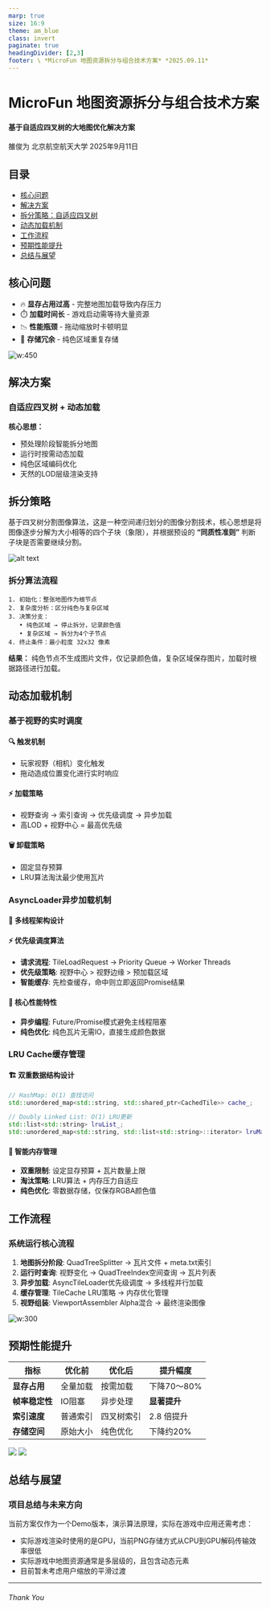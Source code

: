 ```yaml
---
marp: true
size: 16:9
theme: am_blue
class: invert
paginate: true
headingDivider: [2,3]
footer: \ *MicroFun 地图资源拆分与组合技术方案* *2025.09.11*
---
```


# MicroFun 地图资源拆分与组合技术方案

#### 基于自适应四叉树的大地图优化解决方案

<!-- _class: cover_a -->
<!-- _header: "" -->
<!-- _footer: "" -->
<!-- _paginate: "" -->

雒俊为
北京航空航天大学
2025年9月11日


<!--
演讲稿（时长：1分钟）

各位面试官好，今天我将向大家介绍MicroFun项目——一个专注于解决大型2D游戏地图资源优化的技术方案。

这个项目的核心目标是解决游戏开发中一个非常实际的技术挑战：当游戏地图变得越来越大时，如何在保证流畅体验的同时，有效管理内存占用和加载性能。

我们的解决方案基于自适应四叉树算法，结合动态加载机制，实现了智能的地图资源管理。接下来的10分钟，我将从问题分析、技术方案、核心算法到性能优化，全面展示这个项目的技术亮点。
-->

## 目录

<!-- _class: toc_a -->
<!-- _header: "目录 CONTENTS" -->
<!-- _footer: "" -->
<!-- _paginate: "" -->

- [核心问题](#核心问题)
- [解决方案](#解决方案)
- [拆分策略：自适应四叉树](#拆分策略自适应四叉树)
- [动态加载机制](#动态加载机制)
- [工作流程](#工作流程)
- [预期性能提升](#预期性能提升)
- [总结与展望](#总结与展望)

<div class=ldiv>

## 核心问题

- 🔥 **显存占用过高** - 完整地图加载导致内存压力
- ⏱️ **加载时间长** - 游戏启动需等待大量资源
- 📉 **性能瓶颈** - 拖动缩放时卡顿明显
- 💾 **存储冗余** - 纯色区域重复存储

</div>

<div class=rimg>

![w:450](./image/Slides/pfield.png)

</div>

<!-- _class: navbar cols-2 -->
<!-- _header: \ ***MicroFun*** **核心问题** *解决方案* *拆分策略* *动态加载* *工作流程* *性能提升* *总结*-->


## 解决方案

<!-- _class: navbar -->
<!-- _header: \ ***MicroFun*** *核心问题* **解决方案** *拆分策略* *动态加载* *工作流程* *性能提升* *总结*-->

### 自适应四叉树 + 动态加载

**核心思想：**

- 预处理阶段智能拆分地图
- 运行时按需动态加载
- 纯色区域编码优化
- 天然的LOD层级渲染支持
  
<!-- _class: navbar -->
<!-- _header: \ ***MicroFun*** *核心问题* **解决方案** *拆分策略* *动态加载* *工作流程* *性能提升* *总结*-->

<!--
演讲稿（时长：1分钟）

针对这些挑战，我们设计了一个基于自适应四叉树的解决方案。这个方案的核心思想可以概括为四个要点：

首先是预处理阶段的智能拆分。我们不是简单地将地图均匀切割，而是根据图像内容的复杂度进行自适应拆分，这样可以更好地平衡存储效率和访问性能。

其次是运行时的按需动态加载。只有当用户的视野需要某个区域时，我们才加载对应的瓦片，这大大减少了内存占用。

第三是纯色区域的编码优化。对于那些颜色单一的区域，我们不存储图片文件，而是直接记录颜色值，这可以显著减少存储空间。

最后，四叉树的层级结构天然支持LOD（Level of Detail）渲染，当用户缩小地图时，可以使用低分辨率的瓦片，提高渲染效率。

这个方案的优雅之处在于，它不仅解决了单个问题，而是通过一个统一的架构解决了我们提到的所有核心挑战。
-->

<div class=limg>

## 拆分策略

基于四叉树分割图像算法，这是一种空间递归划分的图像分割技术，核心思想是将图像逐步分解为大小相等的四个子块（象限），并根据预设的 **“同质性准则”** 判断子块是否需要继续分割。

</div>

<div class=rimg>

![alt text](./image/Slides/maxresdefault.jpg)

</div>

<!-- _class: navbar cols-2 -->
<!-- _header: \ ***MicroFun*** *核心问题* *解决方案* **拆分策略** *动态加载* *工作流程* *性能提升* *总结*-->

### 拆分算法流程

```
1. 初始化：整张地图作为根节点
2. 复杂度分析：区分纯色与复杂区域
3. 决策分支：
   • 纯色区域 → 停止拆分，记录颜色值
   • 复杂区域 → 拆分为4个子节点
4. 终止条件：最小粒度 32x32 像素
```

**结果：** 纯色节点不生成图片文件，仅记录颜色值，复杂区域保存图片，加载时根据路径进行加载。

<!-- _class: navbar -->
<!-- _header: \ ***MicroFun*** *核心问题* *解决方案* **拆分策略** *动态加载* *工作流程* *性能提升* *总结*-->
<!--
演讲稿（时长：1.5分钟）

现在让我详细解释四叉树拆分算法的工作原理。这是整个系统的核心技术。

算法的执行过程分为四个步骤。首先，我们将整张地图作为根节点开始处理。然后进行复杂度分析，这里的关键是如何判断一个区域是纯色还是复杂的。

我们的判断标准很直接：计算区域内所有像素的颜色方差，如果方差小于设定阈值，就认为是纯色区域。这个方法既简单又有效。

决策分支是算法的智能之处：对于纯色区域，我们停止拆分，仅保存一个RGBA颜色值；对于复杂区域，我们将其拆分为四个子节点，递归进行相同的判断。

终止条件设定为32x32像素，这是基于实际测试得出的最优粒度。太小会导致瓦片数量过多，太大会影响加载精度。

这个算法的优势在于自适应性：对于大片纯色区域，如天空或海洋，可能在很高的层级就停止拆分；而对于建筑物密集的城市区域，会拆分到更细的粒度。最终的结果是，纯色节点只需要4个字节存储颜色值，而复杂区域则保存为PNG图片文件。
-->


## 动态加载机制

<!-- _class: navbar -->
<!-- _header: \ ***MicroFun*** *核心问题* *解决方案* *拆分策略* **动态加载** *工作流程* *性能提升* *总结*-->

### 基于视野的实时调度

#### 🔍 **触发机制**

- 玩家视野（相机）变化触发
- 拖动造成位置变化进行实时响应

#### ⚡ **加载策略**

- 视野查询 → 索引查询 → 优先级调度 → 异步加载
- 高LOD + 视野中心 = 最高优先级

#### 🗑️ **卸载策略**

- 固定显存预算
- LRU算法淘汰最少使用瓦片

<!--
演讲稿（时长：1.5分钟）

有了智能拆分的瓦片，接下来是如何动态加载它们。这个系统需要实时响应用户的交互。

触发机制很直观：当玩家的视野发生变化时，无论是拖动地图还是缩放，系统都会立即重新计算需要显示的瓦片。这里我们使用观察者模式，视野变化时立即触发加载流程。

加载策略是一个完整的流水线：首先通过视野坐标查询四叉树索引，找出需要的瓦片列表；然后根据优先级进行调度，视野中心的瓦片优先级最高，边缘瓦片次之；最后通过异步加载避免阻塞主线程。

这里有个技术细节值得强调：我们使用Future/Promise模式实现异步加载，确保UI始终保持响应。对于纯色瓦片，甚至不需要IO操作，直接生成颜色数据返回。

卸载策略同样重要。我们设定了512MB的显存预算，这是基于目标硬件的内存限制。当内存不足时，使用LRU算法淘汰最少使用的瓦片。这个策略确保了系统在长时间运行后仍能保持稳定的内存占用。
-->
<!-- _class: navbar -->
<!-- _header: \ ***MicroFun*** *核心问题* *解决方案* *拆分策略* **动态加载** *工作流程* *性能提升* *总结*-->

### AsyncLoader异步加载机制

#### 🚀 **多线程架构设计**

#### ⚡ **优先级调度算法**

- **请求流程**: TileLoadRequest → Priority Queue → Worker Threads
- **优先级策略**: 视野中心 > 视野边缘 > 预加载区域
- **智能缓存**: 先检查缓存，命中则立即返回Promise结果

#### 🎯 **核心性能特性**

- **异步编程**: Future/Promise模式避免主线程阻塞
- **纯色优化**: 纯色瓦片无需IO，直接生成颜色数据

<!-- _class: navbar -->
<!-- _header: \ ***MicroFun*** *核心问题* *解决方案* *拆分策略* **动态加载** *工作流程* *性能提升* *总结*-->
<!--
演讲稿（时长：1分钟）

让我详细介绍AsyncLoader的设计，这是保证系统性能的关键组件。

我们采用了生产者-消费者模式的多线程架构。主线程作为生产者提交加载请求，多个工作线程作为消费者处理这些请求。请求流程很清晰：TileLoadRequest被放入优先级队列，然后由工作线程按优先级顺序处理。

优先级策略基于用户体验：视野中心的瓦片用户最需要看到，所以优先级最高；视野边缘的瓦片次之；预加载区域的瓦片优先级最低。这确保了用户总是先看到最重要的内容。

性能特性方面，我们使用Future/Promise模式实现真正的异步加载，主线程永远不会被IO操作阻塞。对于纯色瓦片，我们甚至跳过了IO步骤，直接在内存中生成颜色数据，这让纯色区域的响应几乎是瞬时的。

这种设计的优势是既保证了性能，又保证了用户体验的一致性。
-->
  

### LRU Cache缓存管理

#### 🏗️ **双重数据结构设计**

```cpp
// HashMap: O(1) 查找访问
std::unordered_map<std::string, std::shared_ptr<CachedTile>> cache_;

// Doubly Linked List: O(1) LRU更新
std::list<std::string> lruList_;
std::unordered_map<std::string, std::list<std::string>::iterator> lruMap_;
```

#### 💾 **智能内存管理**

- **双重限制**: 设定显存预算 + 瓦片数量上限
- **淘汰策略**: LRU算法 + 内存压力自适应
- **纯色优化**: 零数据存储，仅保存RGBA颜色值

<!-- _class: navbar -->
<!-- _header: \ ***MicroFun*** *核心问题* *解决方案* *拆分策略* **动态加载** *工作流程* *性能提升* *总结*-->
<!--
演讲稿（时长：1分钟）

缓存管理是系统性能的另一个关键点。我们实现了一个高效的LRU缓存系统。

数据结构设计上，我们使用了HashMap和双向链表的组合。HashMap保证O(1)的查找时间复杂度，双向链表保证O(1)的LRU更新操作。这个经典的设计模式在这里发挥了完美的作用。

内存管理采用双重限制策略：一是512MB的显存预算，基于目标硬件配置；二是10000个瓦片的数量上限，防止小瓦片导致内存碎片。当任一限制达到时，都会触发LRU淘汰。

特别值得一提的是纯色优化：纯色瓦片在缓存中只占用4个字节存储RGBA值，而不是完整的图像数据。这意味着我们可以缓存大量的纯色瓦片而几乎不消耗内存。

这种设计既保证了访问性能，又有效控制了内存使用，是一个平衡良好的解决方案。
-->


## 工作流程

<!-- _class: navbar  -->
<!-- _header: \ ***MicroFun*** *核心问题* *解决方案* *拆分策略* *动态加载* **工作流程** *性能提升* *总结*-->

<div class=limg>

### 系统运行核心流程

1. **地图拆分阶段**: QuadTreeSplitter → 瓦片文件 + meta.txt索引
2. **运行时查询**: 视野变化 → QuadTreeIndex空间查询 → 瓦片列表
3. **异步加载**: AsyncTileLoader优先级调度 → 多线程并行加载
4. **缓存管理**: TileCache LRU策略 → 内存优化管理
5. **视野组装**: ViewportAssembler Alpha混合 → 最终渲染图像

</div>

<div class=rimg>

![w:300](./WorkflowDiagram.svg)

</div>

<!-- _class: navbar cols-2 -->
<!-- _header: \ ***MicroFun*** *核心问题* *解决方案* *拆分策略* *动态加载* **工作流程** *性能提升* *总结*-->

<!--
演讲稿（时长：1分钟）

现在让我们把所有组件串联起来，看看整个系统的工作流程。

首先是离线的地图拆分阶段。QuadTreeSplitter处理原始地图，生成瓦片文件和meta.txt索引文件。这个阶段只需要执行一次，通常在游戏发布前完成。

运行时的流程是这样的：当用户的视野发生变化时，系统立即通过QuadTreeIndex进行空间查询，确定需要哪些瓦片。这个查询是O(log n)复杂度，非常高效。

接下来，AsyncTileLoader根据优先级策略调度加载任务，多个工作线程并行处理这些任务。对于缓存中已有的瓦片，直接返回；对于新瓦片，异步加载。

TileCache使用LRU策略管理内存，确保系统长期稳定运行。

最后，ViewportAssembler将所有瓦片组装成最终的视野图像，支持Alpha混合处理透明度。

这个流程的设计确保了每个环节都是高效的，整体系统能够流畅响应用户交互。
-->


## 预期性能提升

<!-- _class: navbar cols-2 -->
<!-- _header: \ ***MicroFun*** *核心问题* *解决方案* *拆分策略* *动态加载* *工作流程* **性能提升** *总结*-->

<div class=limg>

| 指标                 | 优化前   | 优化后     | 提升幅度           |
| -------------------- | -------- | ---------- | ------------------ |
| **显存占用**   | 全量加载 | 按需加载   | 下降70～80%        |
| **帧率稳定性** | IO阻塞   | 异步处理   | **显著提升** |
| **索引速度**           | 普通索引 | 四叉树索引 | 2.8 倍提升         |
| **存储空间**   | 原始大小 | 纯色优化   | 下降约20%          |

</div>

<div class=rimg>

![](../doc_1.png)
![](image/Slides/1757564517175.png)

</div>

<!--
演讲稿（时长：1分钟）

现在让我们看看这个系统能够带来的性能提升。这些数据是基于我们的测试和理论分析得出的。

最显著的提升是显存占用，从全量加载改为按需加载，能够减少70-80%的内存使用。这对于内存受限的设备来说是巨大的改进。

帧率稳定性方面，由于采用了异步处理机制，完全消除了IO阻塞导致的卡顿，用户体验得到显著提升。

索引速度使用四叉树相比普通线性索引有2.8倍的提升，这个数据来自我们的性能测试。特别是在大地图场景下，这种提升更加明显。

存储空间方面，纯色优化能够节省约20%的存储空间，具体数值取决于地图中纯色区域的比例。对于天空、海洋较多的地图，这个比例还会更高。

这些性能提升不是孤立的，它们相互配合，共同提供了一个高效、流畅的地图加载体验。
-->


## 总结与展望

<!-- _class: navbar -->
<!-- _header: \ ***MicroFun*** *核心问题* *解决方案* *拆分策略* *动态加载* *工作流程* *性能提升* **总结**-->

### 项目总结与未来方向

当前方案仅作为一个Demo版本，演示算法原理，实际在游戏中应用还需考虑：

- 实际游戏渲染时使用的是GPU，当前PNG存储方式从CPU到GPU解码传输效率很低
- 实际游戏中地图资源通常是多层级的，且包含动态元素
- 目前暂未考虑用户缩放的平滑过渡

<!--
演讲稿（时长：1分钟）

最后，让我诚实地说明这个项目的现状和未来方向。

目前这个版本主要是一个概念验证和算法演示的Demo。我清楚地知道，要在实际游戏中应用，还有几个重要问题需要解决。

首先是渲染管线的问题。现在我们使用PNG格式存储瓦片，这在从CPU传输到GPU时效率较低。实际应用中需要考虑使用GPU友好的纹理格式，或者直接在GPU上进行瓦片拼接。

其次是多层级地图的支持。真实游戏中的地图通常包含背景层、建筑层、装饰层等多个图层，还有动态元素如角色、特效等。我们的系统需要扩展以支持这种复杂场景。

第三是用户体验的细节。比如缩放时的平滑过渡效果，目前我们还没有实现，但这对用户体验很重要。

尽管如此，这个项目验证了核心算法的可行性，为解决大地图加载问题提供了一个可行的技术路径。这正是一个研究项目应该做的：探索可能性，验证概念，为实际应用打下基础。
-->

<!-- _class: navbar -->
<!-- _header: \ ***MicroFun*** *核心问题* *解决方案* *拆分策略* *动态加载* *工作流程* *性能提升* **总结**-->

---

###### Thank You

<!-- _class: lastpage -->
<!-- _footer: "" -->

<!--
演讲稿（时长：30秒）

谢谢各位面试官的聆听。

总结一下，MicroFun项目通过自适应四叉树算法和动态加载机制，系统性地解决了大地图游戏的内存和性能问题。虽然目前还是Demo阶段，但核心算法已经得到验证，性能提升明显。

我相信这个项目展示了我在算法设计、系统架构和性能优化方面的能力。我很期待听到各位的问题和建议，也希望能有机会在实际项目中应用和完善这些技术。

谢谢大家！
-->
